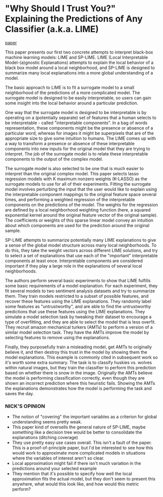 # "Why Should I Trust You?" Explaining the Predictions of Any Classifier (a.k.a. LIME)
[paper](https://arxiv.org/abs/1602.04938)

This paper presents our first two concrete attempts to interpret black-box machine learning models: LIME and SP-LIME. LIME (Local Interpretable Model-(a)gnostic Explanations) attempts to explain the local behavior of a black box model around a local neighborhood, and SP-LIME is designed to summarize many local explanations into a more global understanding of a model.

The basic approach to LIME is to fit a surrogate model to a small neighborhood of the predictions of a more complicated model. The surrogate model is designed to be easily interpretable, so users can gain some insight into the local behavior around a particular prediction.

One way that the surrogate model is designed to be interpretable is by operating on a (potentially separate) set of features that a human selects to be interpretable - called "interpretable components". In a bag of words representation, these components might be the presence or absence of a particular word, whereas for images it might be superpixels that are of the appropriate size to give some intuition to humans. The LIME comes up with a way to transform a presence or absence of these interpretable components into new inputs for the original model that they are trying to interpret. The job of the surrogate model is to relate these interpretable components to the output of the complex model.

The surrogate model is also selected to be one that is much easier to interpret than the original complex model. This paper selects lasso regression models with K maximum nonzero weights (K-LASSO) as the surrogate models to use for all of their experiments. Fitting the surrogate model involves perturbing the input that the user would like to explain using the interpretable component mappings to the original feature space several times, and performing a weighted regression of the interpretable components on the predictions of the model. The weights for the regression are defined by a local neighborhood weighting function (here, a squared exponential kernel around the original feature vector of the original sample). The coefficients or weights of this sparse linear model convey an intuition about which components are used for the prediction around the original sample.

SP-LIME attempts to summarize potentially many LIME explanations to give a sense of the global model structure across many local neighborhoods. To do this, they take the weight vectors across different LIME solutions, and try to select a set of explanations that use each of the "important" interpretable components at least once. Interpretable components are considered important if they play a large role in the explanations of several local neighborhoods.

The authors perform several basic experiments to show that LIME fulfills some basic requirements of a model explanation. For each experiment, they fit several models to two sentiment analysis datasets and try to summarize them. They train models restricted to a subset of possible features, and recover these features using the LIME explanations. They randomly label some features as "untrustworthy", and are able to find the untrustworthy predictions that use these features using the LIME explanations. They simulate a model selection task by tweaking their dataset to encourage a type of overfitting, and they are able to select the model that is less overfit. They recruit amazon mechanical turkers (AMTs) to perform a version of a similar model selection task. They have the AMTs improve the model by selecting features to remove using the explanations.

Finally, they purposefully train a misleading model, get AMTs to originally believe it, and then destroy this trust in the model by showing them the model explanations. This example is commonly cited in subsequent work so it's worth some extra summary. The task is to classify huskies vs. wolves within natural images, but they train the classifier to perform this prediction based on whether there is snow in the image. Originally the AMTs believe the model is performing classification correctly, even though they are shown an incorrect prediction where this heuristic fails. Showing the AMTs the explanations demonstrates how the model is performing the task and saves the day.

### NICK'S OPINION
* The notion of "covering" the important variables as a criterion for global understanding seems pretty weak.
* This paper kind of oversells the general nature of SP-LIME, maybe something like a decision tree would be better to consolidate the explanations (ditching coverage)
* They use pretty easy use cases overall. This isn't a fault of the paper. This is a proof-of-principle paper, but I'd be interested to see how this would work to approximate more complicated models in situations where the variables of interest aren't so clear.
* Local approximation might fail if there isn't much variation in the predictions around your selected example
* They mention that it's possible to specify how well the local approximation fits the actual model, but they don't seem to present this anywhere, what would this look like, and how would this metric perform?

